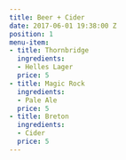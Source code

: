 ```yaml
---
title: Beer + Cider
date: 2017-06-01 19:38:00 Z
position: 1
menu-item:
- title: Thornbridge
  ingredients:
  - Helles Lager
  price: 5
- title: Magic Rock
  ingredients:
  - Pale Ale
  price: 5
- title: Breton
  ingredients:
  - Cider
  price: 5
---
```


